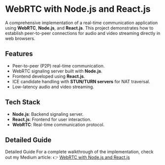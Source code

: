 # WebRTC with Node.js and React.js  

A comprehensive implementation of a real-time communication application using **WebRTC**, **Node.js**, and **React.js**. This project demonstrates how to establish peer-to-peer connections for audio and video streaming directly in web browsers.  

## Features  
- Peer-to-peer (P2P) real-time communication.  
- WebRTC signaling server built with **Node.js**.  
- Frontend developed using **React.js**.  
- ICE candidate handling with **STUN/TURN servers** for NAT traversal.  
- Low-latency audio and video streaming.  

## Tech Stack  
- **Node.js**: Backend signaling server.  
- **React.js**: Frontend for user interaction.  
- **WebRTC**: Real-time communication protocol.  

## Detailed Guide
Detailed Guide
For a complete walkthrough of the implementation, check out my Medium article:
👉 [WebRTC with Node.js and React.js  
](https://medium.com/@ashubhai/webrtc-applications-with-node-js-and-react-js-7f4d4313bace)